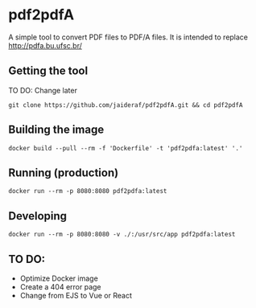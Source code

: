 # pdf2pdfA

A simple tool to convert PDF files to PDF/A files. It is intended to replace http://pdfa.bu.ufsc.br/

## Getting the tool

TO DO: Change later

```
git clone https://github.com/jaideraf/pdf2pdfA.git && cd pdf2pdfA
```

## Building the image

```
docker build --pull --rm -f 'Dockerfile' -t 'pdf2pdfa:latest' '.'
```

## Running (production)

```
docker run --rm -p 8080:8080 pdf2pdfa:latest
```

## Developing

```
docker run --rm -p 8080:8080 -v ./:/usr/src/app pdf2pdfa:latest
```

## TO DO:

- Optimize Docker image
- Create a 404 error page
- Change from EJS to Vue or React
